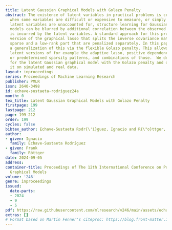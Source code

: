 ```yaml
---
title: Latent Gaussian Graphical Models with Golazo Penalty
abstract: The existence of latent variables in practical problems is common, for example
  when some variables are difficult or expensive to measure, or simply unknown.  When
  latent variables are unaccounted for, structure learning for Gaussian graphical
  models can be blurred by additional correlation between the observed variables that
  is incurred by the latent variables. A standard approach for this problem is a latent
  version of the graphical lasso that splits the inverse covariance matrix into a
  sparse and a low-rank part that are penalized separately. In this paper we propose
  a generalization of this via the flexible Golazo penalty. This allows us to introduce
  latent versions of for example the adaptive lasso, positive dependence constraints
  or predetermined sparsity patterns, and combinations of those.  We develop an algorithm
  for the latent Gaussian graphical model with the Golazo penalty and demonstrate
  it on simulated and real data.
layout: inproceedings
series: Proceedings of Machine Learning Research
publisher: PMLR
issn: 2640-3498
id: echave-sustaeta-rodriguez24a
month: 0
tex_title: Latent Gaussian Graphical Models with Golazo Penalty
firstpage: 199
lastpage: 212
page: 199-212
order: 199
cycles: false
bibtex_author: Echave-Sustaeta Rodr{\'i}guez, Ignacio and R{\"o}ttger, Frank
author:
- given: Ignacio
  family: Echave-Sustaeta Rodríguez
- given: Frank
  family: Röttger
date: 2024-09-05
address:
container-title: Proceedings of The 12th International Conference on Probabilistic
  Graphical Models
volume: '246'
genre: inproceedings
issued:
  date-parts:
  - 2024
  - 9
  - 5
pdf: https://raw.githubusercontent.com/mlresearch/v246/main/assets/echave-sustaeta-rodriguez24a/echave-sustaeta-rodriguez24a.pdf
extras: []
# Format based on Martin Fenner's citeproc: https://blog.front-matter.io/posts/citeproc-yaml-for-bibliographies/
---
```

